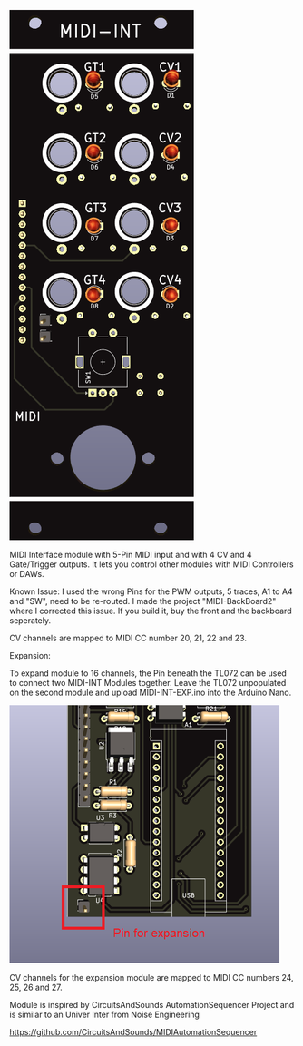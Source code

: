 ![](https://raw.githubusercontent.com/Fihdi/Eurorack/main/MIDI-Interface/MIDI-INT-Front.png)

MIDI Interface module with 5-Pin MIDI input and with 4 CV and 4 Gate/Trigger outputs. It lets you control other modules with MIDI Controllers or DAWs.

Known Issue: I used the wrong Pins for the PWM outputs, 5 traces, A1 to A4 and "SW", need to be re-routed. I made the project "MIDI-BackBoard2" where I corrected this issue. If you build it, buy the front and the backboard seperately.

CV channels are mapped to MIDI CC number 20, 21, 22 and 23.

Expansion:

To expand module to 16 channels, the Pin beneath the TL072 can be used to connect two MIDI-INT Modules together. Leave the TL072 unpopulated on the second module and upload MIDI-INT-EXP.ino into the Arduino Nano.

![](https://raw.githubusercontent.com/Fihdi/Eurorack/refs/heads/main/MIDI-Interface/MIDI-Expansion.png)

CV channels for the expansion module are mapped to MIDI CC numbers 24, 25, 26 and 27.

Module is inspired by CircuitsAndSounds AutomationSequencer Project and is similar to an Univer Inter from Noise Engineering

https://github.com/CircuitsAndSounds/MIDIAutomationSequencer
